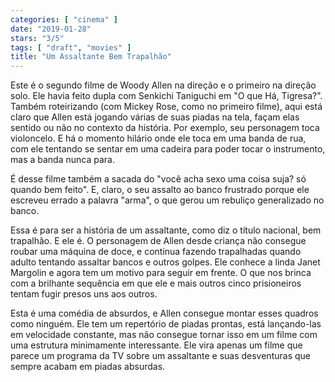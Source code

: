 ```yaml
---
categories: [ "cinema" ]
date: "2019-01-28"
stars: "3/5"
tags: [ "draft", "movies" ]
title: "Um Assaltante Bem Trapalhão"
---
```

Este é o segundo filme de Woody Allen na direção e o primeiro na
direção solo. Ele havia feito dupla com Senkichi Taniguchi em "O que
Há, Tigresa?". Também roteirizando (com Mickey Rose, como no primeiro
filme), aqui está claro que Allen está jogando várias de suas piadas na
tela, façam elas sentido ou não no contexto da história. Por exemplo,
seu personagem toca violoncelo. E há o momento hilário onde ele toca
em uma banda de rua, com ele tentando se sentar em uma cadeira para
poder tocar o instrumento, mas a banda nunca para.

É desse filme também a sacada do "você acha sexo uma coisa suja? só
quando bem feito". E, claro, o seu assalto ao banco frustrado porque ele
escreveu errado a palavra "arma", o que gerou um rebuliço generalizado
no banco.

Essa é para ser a história de um assaltante, como diz o título
nacional, bem trapalhão. E ele é. O personagem de Allen desde criança
não consegue roubar uma máquina de doce, e continua fazendo trapalhadas
quando adulto tentando assaltar bancos e outros golpes. Ele conhece a
linda Janet Margolin e agora tem um motivo para seguir em frente. O que
nos brinca com a brilhante sequência em que ele e mais outros cinco
prisioneiros tentam fugir presos uns aos outros.

Esta é uma comédia de absurdos, e Allen consegue montar esses
quadros como ninguém. Ele tem um repertório de piadas prontas, está
lançando-las em velocidade constante, mas não consegue tornar isso em
um filme com uma estrutura minimamente interessante. Ele vira apenas um
filme que parece um programa da TV sobre um assaltante e suas desventuras
que sempre acabam em piadas absurdas.
